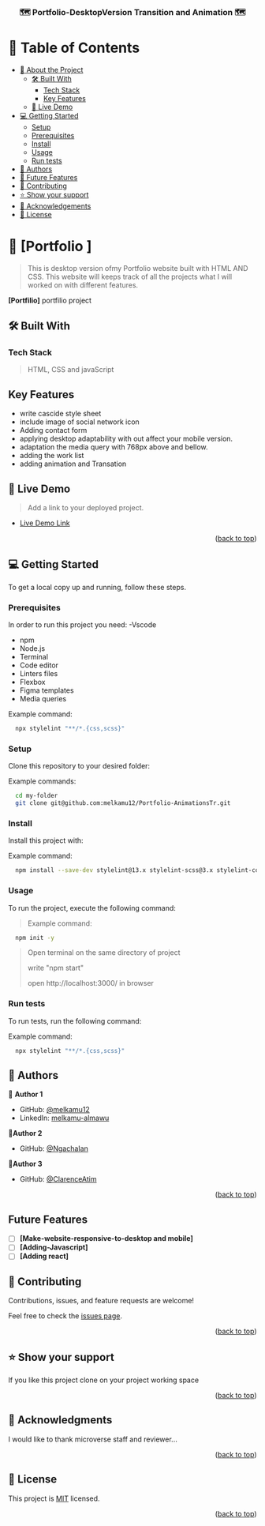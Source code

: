 <a name="readme-top"></a>

<div align="center">

  <h3> 🗺️ <b>Portfolio-DesktopVersion Transition and Animation</b> 🗺️</h3>

</div>
<!-- TABLE OF CONTENTS -->

# 📗 Table of Contents

- [📖 About the Project](#about-project)
  - [🛠 Built With](#built-with)
    - [Tech Stack](#tech-stack)
    - [Key Features](#key-features)
   - [🚀 Live Demo](#live-demo)
- [💻 Getting Started](#getting-started)
  - [Setup](#setup)
  - [Prerequisites](#prerequisites)
  - [Install](#install)
  - [Usage](#usage)
  - [Run tests](#run-tests)
- [👥 Authors](#authors)
- [🔭 Future Features](#future-features)
- [🤝 Contributing](#contributing)
- [⭐️ Show your support](#support)
- [🙏 Acknowledgements](#acknowledgements)
- [📝 License](#license)

<!-- PROJECT DESCRIPTION -->

# 📖 [Portfolio ] <a name="about-project"></a>

> This is desktop version ofmy Portfolio website built with HTML AND CSS. This website will keeps track of all the projects what I will worked on with different features.

**[Portfilio]** portfilio project

## 🛠 Built With <a name="built-with"></a>

### Tech Stack <a name="tech-stack"></a>

> HTML, CSS and javaScript

## Key Features

- write cascide style sheet
- include image of social network icon
- Adding contact form
- applying desktop adaptability with out affect your mobile version.
- adaptation the media query with 768px above and bellow.
- adding the work list
- adding animation and Transation
## 🚀 Live Demo <a name="live-demo"></a>

> Add a link to your deployed project.

- [Live Demo Link](https://melkamu12.github.io/Portfolio-AnimationsTr/)

<p align="right">(<a href="#readme-top">back to top</a>)</p>

<!-- GETTING STARTED -->
## 💻 Getting Started <a name="getting-started"></a>

To get a local copy up and running, follow these steps.

### Prerequisites

In order to run this project you need:
-Vscode

- npm
- Node.js
- Terminal
- Code editor
- Linters files
- Flexbox
- Figma templates
- Media queries

Example command:

```sh
  npx stylelint "**/*.{css,scss}"
```

### Setup

Clone this repository to your desired folder:

Example commands:

```sh
  cd my-folder
  git clone git@github.com:melkamu12/Portfolio-AnimationsTr.git
```

### Install

Install this project with:

Example command:

```sh
  npm install --save-dev stylelint@13.x stylelint-scss@3.x stylelint-config-standard@21.x stylelint-csstree-validator@1.x
```

### Usage

To run the project, execute the following command:

> Example command:

```sh
  npm init -y
```

> <p> Open terminal on the same directory of project </p>
> <p> write "npm start"</p>
> <p> open http://localhost:3000/ in browser </p>

### Run tests

To run tests, run the following command:

Example command:

```sh
  npx stylelint "**/*.{css,scss}"
```

<!-- AUTHORS -->

## 👥 Authors <a name="authors"></a>

👤 **Author 1**

- GitHub: [@melkamu12](https://github.com/melkamu12)
- LinkedIn: [melkamu-almawu](https://www.linkedin.com/in/melkamu-almawu/)

👤**Author 2**

- GitHub: [@NgachaIan](https://github.com/NgachaIan)

👤**Author 3**

- GitHub: [@ClarenceAtim](https://github.com/ClarenceAtim)

<p align="right">(<a href="#readme-top">back to top</a>)</p>

## Future Features

- [ ] **[Make-website-responsive-to-desktop and mobile]**
- [ ] **[Adding-Javascript]**
- [ ] **[Adding react]**

## 🤝 Contributing <a name="contributing"></a>

Contributions, issues, and feature requests are welcome!

Feel free to check the [issues page](git@github.com:melkamu12/Portfolio-AnimationsTr.git).

<p align="right">(<a href="#readme-top">back to top</a>)</p>

## ⭐️ Show your support <a name="support"></a>

If you like this project clone on your project working space

<p align="right">(<a href="#readme-top">back to top</a>)</p>

<!-- ACKNOWLEDGEMENTS -->

## 🙏 Acknowledgments <a name="acknowledgements"></a>

I would like to thank microverse staff and reviewer...

<p align="right">(<a href="#readme-top">back to top</a>)</p>

## 📝 License <a name="license"></a>

This project is [MIT](./LICENSE) licensed.

<p align="right">(<a href="#readme-top">back to top</a>)</p>

